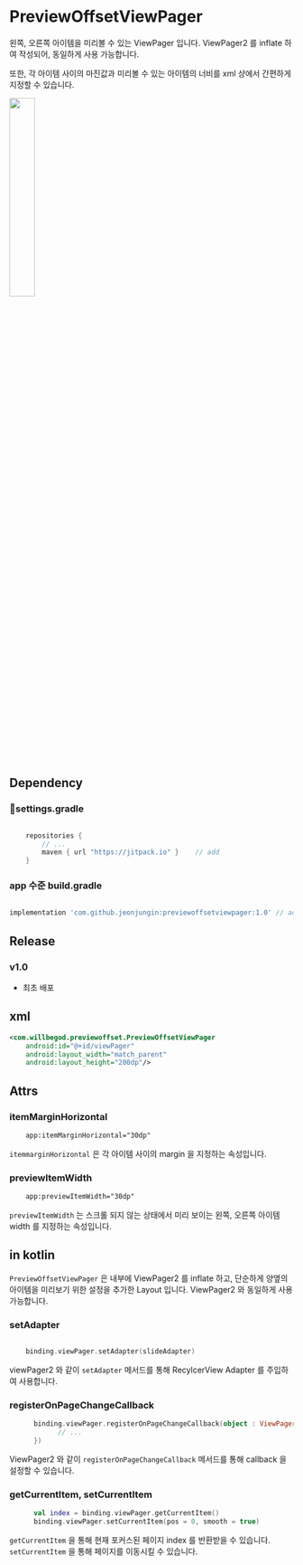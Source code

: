 # PreviewOffsetViewPager

왼쪽, 오른쪽 아이템을 미리볼 수 있는 ViewPager 입니다.
ViewPager2 를 inflate 하여 작성되어, 동일하게 사용 가능합니다.

또한, 각 아이템 사이의 마진값과 미리볼 수 있는 아이템의 너비를 xml 상에서 간편하게 지정할 수 있습니다.

<img src="https://github.com/jeonjungin/ReadMoreView/assets/40448001/45e4fbf8-64c9-4a42-813d-d13a8fe356c5" width="30%"/>

## Dependency
### settings.gradle

```gradle

    repositories {
        // ...
        maven { url "https://jitpack.io" }    // add
    }

```

### app 수준 build.gradle

``` gradle

implementation 'com.github.jeonjungin:previewoffsetviewpager:1.0' // add

```

## Release

### v1.0
- 최초 배포

## xml
```xml
<com.willbegod.previewoffset.PreviewOffsetViewPager
    android:id="@+id/viewPager"
    android:layout_width="match_parent"
    android:layout_height="200dp"/>
```
## Attrs

### itemMarginHorizontal

``` xml
    app:itemMarginHorizontal="30dp"
```

`itemmarginHorizontal` 은 각 아이템 사이의 margin 을 지정하는 속성입니다.

### previewItemWidth

``` xml
    app:previewItemWidth="30dp"
```

`previewItemWidth` 는 스크롤 되지 않는 상태에서 미리 보이는 왼쪽, 오른쪽 아이템 width 를 지정하는 속성입니다.

## in kotlin

`PreviewOffsetViewPager` 은 내부에 ViewPager2 를 inflate 하고, 단순하게 양옆의 아이템을 미리보기 위한 설정을 추가한 Layout 입니다.
ViewPager2 와 동일하게 사용 가능합니다.

### setAdapter
```kotlin

    binding.viewPager.setAdapter(slideAdapter)

```
viewPager2 와 같이 `setAdapter` 메서드를 통해 RecylcerView Adapter 를 주입하여 사용합니다.

### registerOnPageChangeCallback
```kotlin
      binding.viewPager.registerOnPageChangeCallback(object : ViewPager2.OnPageChangeCallback() {
            // ...
      })
```
ViewPager2 와 같이 `registerOnPageChangeCallback` 메서드를 통해 callback 을 설정할 수 있습니다.

### getCurrentItem, setCurrentItem
```kotlin
      val index = binding.viewPager.getCurrentItem()
      binding.viewPager.setCurrentItem(pos = 0, smooth = true)
```
`getCurrentItem` 을 통해 현재 포커스된 페이지 index 를 반환받을 수 있습니다.
`setCurrentItem` 을 통해 페이지를 이동시킬 수 있습니다.
